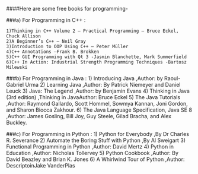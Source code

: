 ####Here are some free books for programming-

###a) For Programming in C++ :

    1)Thinking in C++ Volume 2 – Practical Programming – Bruce Eckel, Chuck Allison
    2)A Beginner’s C++ – Neil Gray
    3)Introduction to OOP Using C++ – Peter Müller
    4)C++ Annotations –Frank B. Brokken
    5)C++ GUI Programming with Qt 3 -Jasmin Blanchette, Mark Summerfield
    6)C++ In Action: Industrial Strength Programming Techniques -Bartosz Milewski

###b) For Programming in Java :
    1) Introducing Java ,Author: by Raoul-Gabriel Urma
    2) Learning Java ,Author: By Patrick Niemeyer and Daniel Leuck
    3) Java: The Legend ,Author: by Benjamin Evans
    4) Thinking in Java (3rd edition) ,Thinking in JavaAuthor: Bruce Eckel
    5) The Java Tutorials ,Author: Raymond Gallardo, Scott Hommel, Sowmya Kannan, Joni Gordon, and Sharon Biocca Zakhour.
    6) The Java Language Specification, Java SE 8 ,Author: James Gosling, Bill Joy, Guy Steele, Gilad Bracha, and Alex Buckley.

###c) For Programming in Python :
    1) Python for Everybody ,By Dr Charles R. Severance
    2) Automate the Boring Stuff with Python ,By Al Sweigart
    3)  Functional Programming in Python ,Author: David Mertz
    4) Python in Education ,Author: Nicholas Tollervey
    5) Python Cookbook ,Author: By David Beazley and Brian K. Jones
    6) A Whirlwind Tour of Python ,Author: DescriptoinJake VanderPlas

